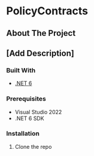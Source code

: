 # PolicyContracts

## About The Project
## [Add Description]

### Built With
* [.NET 6](https://docs.microsoft.com/en-us/dotnet/core/whats-new/dotnet-6)

### Prerequisites
* Visual Studio 2022
* .NET 6 SDK

### Installation
1. Clone the repo
